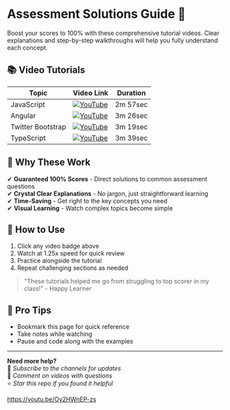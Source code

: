 # Assessment Solutions Guide 🚀

Boost your scores to 100% with these comprehensive tutorial videos. Clear explanations and step-by-step walkthroughs will help you fully understand each concept.

## 📚 Video Tutorials

| Topic        | Video Link                                                                 | Duration                          |
|--------------|----------------------------------------------------------------------------|--------------------------------------------|
| JavaScript   | [![YouTube](https://img.shields.io/badge/YouTube-Watch-red)](https://youtu.be/qIhsQiETTw0) | 2m 57sec |
| Angular      | [![YouTube](https://img.shields.io/badge/YouTube-Watch-red)](https://youtu.be/vckc8c24p_E) | 3m 26sec |
| Twitter Bootstrap    | [![YouTube](https://img.shields.io/badge/YouTube-Watch-red)](https://youtu.be/jk6vzNhhnVw) | 3m 19sec |
| TypeScript   | [![YouTube](https://img.shields.io/badge/YouTube-Watch-red)](https://youtu.be/UYEf7yNHYJY) | 3m 39sec |

## 💯 Why These Work

✔ **Guaranteed 100% Scores** - Direct solutions to common assessment questions  
✔ **Crystal Clear Explanations** - No jargon, just straightforward learning  
✔ **Time-Saving** - Get right to the key concepts you need  
✔ **Visual Learning** - Watch complex topics become simple  

## 🎯 How to Use
1. Click any video badge above
2. Watch at 1.25x speed for quick review
3. Practice alongside the tutorial
4. Repeat challenging sections as needed

> "These tutorials helped me go from struggling to top scorer in my class!" - Happy Learner

## 📌 Pro Tips
- Bookmark this page for quick reference
- Take notes while watching
- Pause and code along with the examples

---

**Need more help?**  
🔔 *Subscribe to the channels for updates*  
💬 *Comment on videos with questions*  
⭐ *Star this repo if you found it helpful*

https://youtu.be/Oy2HWnEP-zs
